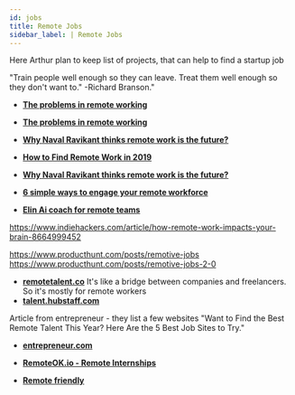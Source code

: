 ```yaml
---
id: jobs
title: Remote Jobs
sidebar_label: | Remote Jobs
---
```


Here Arthur plan to keep list of projects, that can help to find a startup job

"Train people well enough so they can leave. Treat them well enough so they don't want to."   -Richard Branson."




<!-- 


https://www.producthunt.com/posts/remote-circle

https://www.producthunt.com/posts/torre-remote

https://www.producthunt.com/posts/remote-job-lists

https://www.producthunt.com/posts/remote-jobseeker-s-handbook

https://hackernoon.com/leading-a-remote-team-and-being-a-digital-nomad-cautionary-tale-5088195d7cf0 -->



- [**The problems in remote working**](https://medium.com/@rrhoover/the-problems-in-remote-working-1a6f165585d)

- [**The problems in remote working**](https://medium.com/@rrhoover/the-problems-in-remote-working-1a6f165585d)

- [**Why Naval Ravikant thinks remote work is the future?**](https://angel.co/blog/why-naval-ravikant-thinks-remote-work-is-the-future)

- [**How to Find Remote Work in 2019**](https://hackernoon.com/finding-remote-work-in-2019-7927932f7b9)
- [**Why Naval Ravikant thinks remote work is the future?**](https://angel.co/blog/why-naval-ravikant-thinks-remote-work-is-the-future)


- [**6 simple ways to engage your remote workforce**](https://medium.com/digitaladoption101/6-simple-ways-to-engage-your-remote-workforce-a525595a11e3)

- [**Elin Ai coach for remote teams**](https://www.producthunt.com/upcoming/elin-ai-coach-for-remote-teams)


https://www.indiehackers.com/article/how-remote-work-impacts-your-brain-8664999452


https://www.producthunt.com/posts/remotive-jobs
https://www.producthunt.com/posts/remotive-jobs-2-0


- [**remotetalent.co**](http://remotetalent.co/)
It's like a bridge between companies and freelancers. So it's mostly for remote workers
- [**talent.hubstaff.com**](https://talent.hubstaff.com/)



Article from entrepreneur - they list a few websites
"Want to Find the Best Remote Talent This Year? Here Are the 5 Best Job Sites to Try."
- [**entrepreneur.com**](https://www.entrepreneur.com/article/309994)



- [**RemoteOK.io - Remote Internships**](https://remoteok.io/)

- [**Remote friendly**](https://www.producthunt.com/posts/remote-friendly)


<!-- https://www.producthunt.com/posts/remote-tools-2-0

https://www.remote.tools/?ref=producthunt


https://www.producthunt.com/posts/juniorjobs-1

https://github.com/claeusdev?tab=repositories
https://medium.com/@claeusdev/remotegigs-why-though-378757a8c83d

https://codelabs.developers.google.com/codelabs/cloud-grpc/index.html?index=..%2F..index#0
https://developers.google.com/web/fundamentals/


https://www.producthunt.com/posts/6nomads

-->
